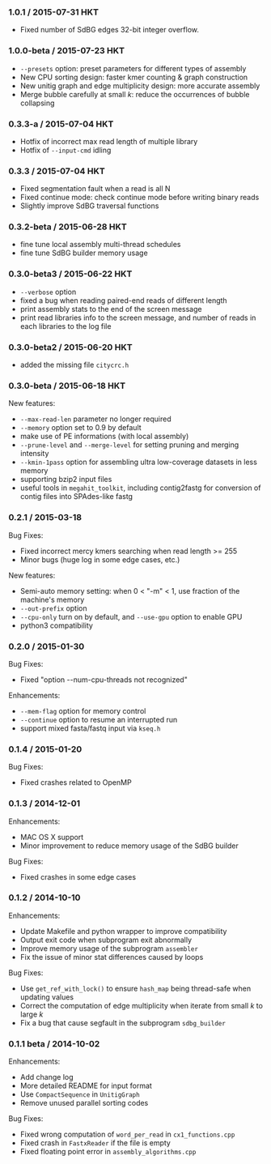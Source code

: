 ### 1.0.1 / 2015-07-31 HKT

* Fixed number of SdBG edges 32-bit integer overflow.

### 1.0.0-beta / 2015-07-23 HKT

* `--presets` option: preset parameters for different types of assembly
* New CPU sorting design: faster kmer counting & graph construction
* New unitig graph and edge multiplicity design: more accurate assembly
* Merge bubble carefully at small *k*: reduce the occurrences of bubble collapsing

### 0.3.3-a / 2015-07-04 HKT

* Hotfix of incorrect max read length of multiple library
* Hotfix of `--input-cmd` idling

### 0.3.3 / 2015-07-04 HKT

* Fixed segmentation fault when a read is all N
* Fixed continue mode: check continue mode before writing binary reads
* Slightly improve SdBG traversal functions

### 0.3.2-beta / 2015-06-28 HKT

* fine tune local assembly multi-thread schedules
* fine tune SdBG builder memory usage

### 0.3.0-beta3 / 2015-06-22 HKT

* `--verbose` option
* fixed a bug when reading paired-end reads of different length
* print assembly stats to the end of the screen message
* print read libraries info to the screen message, and number of reads in each libraries to the log file

### 0.3.0-beta2 / 2015-06-20 HKT

* added the missing file `citycrc.h`

### 0.3.0-beta / 2015-06-18 HKT

New features:

* `--max-read-len` parameter no longer required
* `--memory` option set to 0.9 by default
* make use of PE informations (with local assembly)
* `--prune-level` and `--merge-level` for setting pruning and merging intensity
* `--kmin-1pass` option for assembling ultra low-coverage datasets in less memory
* supporting bzip2 input files
* useful tools in `megahit_toolkit`, including contig2fastg for conversion of contig files into SPAdes-like fastg

### 0.2.1 / 2015-03-18
Bug Fixes:

* Fixed incorrect mercy kmers searching when read length >= 255
* Minor bugs (huge log in some edge cases, etc.)

New features:

* Semi-auto memory setting: when 0 < "-m" < 1, use fraction of the machine's memory
* `--out-prefix` option
* `--cpu-only` turn on by default, and `--use-gpu` option to enable GPU
* python3 compatibility

### 0.2.0 / 2015-01-30
Bug Fixes:

* Fixed "option --num-cpu-threads not recognized"

Enhancements:

* `--mem-flag` option for memory control
* `--continue` option to resume an interrupted run
* support mixed fasta/fastq input via `kseq.h`

### 0.1.4 / 2015-01-20
Bug Fixes:

* Fixed crashes related to OpenMP

### 0.1.3 / 2014-12-01

Enhancements:

* MAC OS X support
* Minor improvement to reduce memory usage of the SdBG builder

Bug Fixes:

* Fixed crashes in some edge cases

### 0.1.2 / 2014-10-10

Enhancements:

* Update Makefile and python wrapper to improve compatibility
* Output exit code when subprogram exit abnormally
* Improve memory usage of the subprogram `assembler`
* Fix the issue of minor stat differences caused by loops

Bug Fixes:

* Use `get_ref_with_lock()` to ensure `hash_map` being thread-safe when updating values
* Correct the computation of edge multiplicity when iterate from small *k* to large *k*
* Fix a bug that cause segfault in the subprogram `sdbg_builder`


### 0.1.1 beta / 2014-10-02

Enhancements:

* Add change log
* More detailed README for input format
* Use `CompactSequence` in `UnitigGraph`
* Remove unused parallel sorting codes

Bug Fixes:

* Fixed wrong computation of `word_per_read` in `cx1_functions.cpp`
* Fixed crash in `FastxReader` if the file is empty
* Fixed floating point error in `assembly_algorithms.cpp`